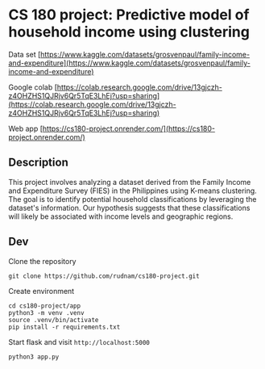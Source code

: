 # CS 180 project: Predictive model of household income using clustering

Data set [https://www.kaggle.com/datasets/grosvenpaul/family-income-and-expenditure](https://www.kaggle.com/datasets/grosvenpaul/family-income-and-expenditure)

Google colab [https://colab.research.google.com/drive/13gjczh-z4OHZHS1QJRjv6Qr5TqE3LhEj?usp=sharing](https://colab.research.google.com/drive/13gjczh-z4OHZHS1QJRjv6Qr5TqE3LhEj?usp=sharing)

Web app [https://cs180-project.onrender.com/](https://cs180-project.onrender.com/)

## Description

This project involves analyzing a dataset derived from the Family Income and Expenditure Survey (FIES) in the Philippines using K-means clustering. The goal is to identify potential household classifications by leveraging the dataset's information. Our hypothesis suggests that these classifications will likely be associated with income levels and geographic regions. 

## Dev

Clone the repository

```console
git clone https://github.com/rudnam/cs180-project.git
```

Create environment

```console
cd cs180-project/app
python3 -m venv .venv
source .venv/bin/activate
pip install -r requirements.txt
```

Start flask and visit `http://localhost:5000`

```console
python3 app.py
```

